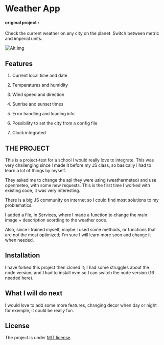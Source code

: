 # Weather App
#### original project :

Check the current weather on any city on the planet. Switch between metric and imperial units.

![Alt img](https://images.ctfassets.net/zlsyc9paq6sa/3uBrJ07WSM40FpolgjInHY/7d886cb4187b52194bf9b63c183a1d3a/1627637330_x.gif)

## Features

1. Current local time and date

2. Temperatures and humidity

3. Wind speed and direction

5. Sunrise and sunset times

6. Error handling and loading info

7. Possibility to set the city from a config file

8. Clock integrated

## THE PROJECT

This is a project-test for a school I would really love to integrate. This was very challenging since I made it before my JS class, so basically I had to learn a lot of things by myself.

They asked me to change the api they were using (weathermeteo) and use openmeteo, with some new requests. This is the first time I worked with existing code, it was very interesting.

There is a big JS community on internet so I could find most solutions to my problematics.

I added a file, in Services, where I made a function to change the main image + description acording to the weather code.

Also, since I trained myself, maybe I used some methods, or functions that are not the most optimized; I'm sure I will learn more soon and change it when needed.



## Installation

I have forked this project then cloned it; I had some struggles about the node version,
and I had to install nvm so I can switch the node version (16 needed here).

## What I will do next

I would love to add some more features, changing decor when day or night for exemple, it could be really fun.



## License

The project is under [MIT license](https://choosealicense.com/licenses/mit/).
